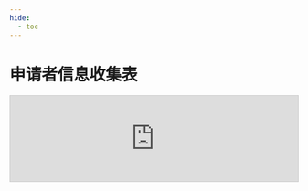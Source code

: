 ```yaml
---
hide:
  - toc
---
```



# 申请者信息收集表

<iframe className="dtable-embed" src="https://cloud.seatable.cn/dtable/forms/0b7d2ec7-d29f-4e06-bd65-3cfa01fc737e/" frameBorder="0" width="100%" height="auto" style="background: transparent; border: 1px solid #ccc;"></iframe>
